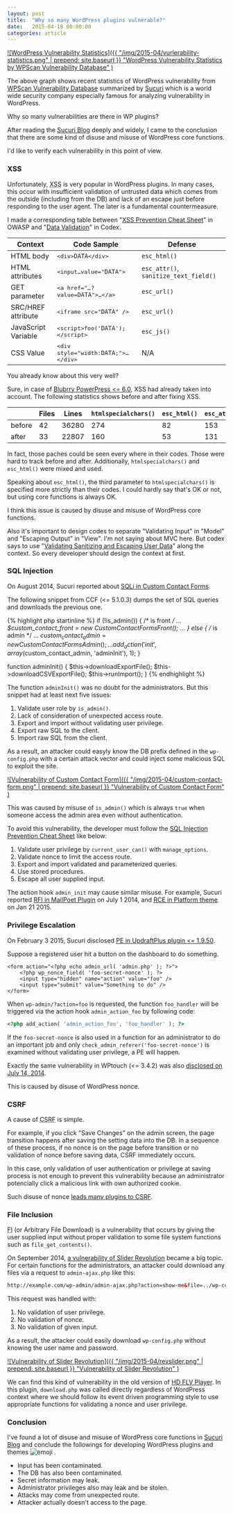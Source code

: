 ```yaml
---
layout: post
title:  "Why so many WordPress plugins vulnerable?"
date:   2015-04-18 00:00:00
categories: article
---
```


[![WordPress Vulnerability Statistics]({{ "/img/2015-04/vurlerability-statistics.png" | prepend: site.baseurl }}
  "WordPress Vulnerability Statistics by WPScan Vulnerability Database"
)][WPScan]

The above graph shows recent statistics of WordPress vulnerability from 
[WPScan Vulnerability Database][WPScan] summarized by [Sucuri][Sucuri] which 
is a world wide security company especially famous for analyzing vulnerability 
in WordPress.

Why so many vulnerabilities are there in WP plugins?

After reading the [Sucuri Blog][Sucuri-Blog] deeply and widely, I came to 
the conclusion that there are some kind of disuse and misuse of WordPress 
core functions.

I'd like to verify each vulnerability in this point of view.

<!--more-->

### XSS ###

Unfortunately, <abbr title="cross site scripting">XSS</abbr> is very popular 
in WordPress plugins. In many cases, this occur with insufficient validation 
of untrusted data which comes from the outside (including from the DB) and 
lack of an escape just before responding to the user agent. The later is a 
fundamental countermeasure.

I made a corresponding table between "[XSS Prevention Cheat Sheet][OWASP-XSS]" 
in OWASP and "[Data Validation][Data-Validation]" in Codex.

<div class="table-responsive">
  <table class="table">
    <thead>
      <tr>
        <th>Context</th>
        <th>Code Sample</th>
        <th>Defense</th>
      </tr>
    </thead>
    <tbody>
      <tr>
        <td>HTML body</td>
        <td><samp>&lt;div&gt;<code>DATA</code>&lt;/div&gt;</samp></td>
        <td><code>esc_html()</code></td>
      </tr>
      <tr>
        <td>HTML attributes</td>
        <td><samp>&lt;input&hellip;value="<code>DATA</code>"&gt;</samp></td>
        <td><code>esc_attr()</code>, <code>sanitize_text_field()</code></td>
      </tr>
      <tr>
        <td>GET parameter</td>
        <td><samp>&lt;a href="&hellip;?value=<code>DATA</code>"&gt;&hellip;&lt;/a&gt;</samp></td>
        <td><code>esc_url()</code></td>
      </tr>
      <tr>
        <td>SRC/HREF attribute</td>
        <td><samp>&lt;iframe src="<code>DATA</code>" /&gt;</samp></td>
        <td><code>esc_url()</code></td>
      </tr>
      <tr>
        <td>JavaScript Variable</td>
        <td><samp>&lt;script&gt;foo('<code>DATA</code>');&lt;/script&gt;</samp></td>
        <td><code>esc_js()</code></td>
      </tr>
      <tr>
        <td>CSS Value</td>
        <td><samp>&lt;div style="width:<code>DATA</code>;"&gt;&hellip;&lt;/div&gt;</samp></td>
        <td>N/A</td>
      </tr>
    </tbody>
  </table>
</div>

You already know about this very well?

Sure, in case of [Blubrry PowerPress <= 6.0][XSS-PowerPress], XSS had already 
taken into account. The following statistics shows before and after fixing XSS.

<div class="table-responsive text-center">
  <table class="table">
    <thead>
      <tr>
        <th>&nbsp;</th>
        <th>Files</th>
        <th>Lines</th>
        <th><code>htmlspecialchars()</code></th>
        <th><code>esc_html()</code></th>
        <th><code>esc_attr()</code></th>
      </tr>
    </thead>
    <tbody>
      <tr>
        <td>before</td>
        <td>42</td>
        <td>36280</td>
        <td>274</td>
        <td>82</td>
        <td>153</td>
      </tr>
      <tr>
        <td>after</td>
        <td>33</td>
        <td>22807</td>
        <td>160</td>
        <td>53</td>
        <td>131</td>
      </tr>
    </tbody>
  </table>
</div>

In fact, those paches could be seen every where in their codes. Those were 
hard to track before and after. Additionally, `htmlspecialchars()` and
`esc_html()` were mixed and used.

Speaking about `esc_html()`, the third parameter to `htmlspecialchars()` is 
specified more strictly than their codes. I could hardly say that's OK or not, 
but using core functions is always OK.

I think this issue is caused by disuse and misuse of WordPress core functions.

Also it's important to design codes to separate "Validating Input" in "Model" 
and "Escaping Output" in "View". I'm not saying about MVC here. But codex says 
to use 
"[Validating Sanitizing and Escaping User Data][Sanitizing-Escaping]" 
along the context. So every developer should design the context at first.

### SQL Injection ###

On August 2014, Sucuri reported about 
[SQLi in Custom Contact Forms][Custom-Contact-Forms].

The following snippet from CCF (<= 5.1.0.3) dumps the set of SQL queries and 
downloads the previous one.

{% highlight php startinline %}
if (!is_admin()) { /* is front */
    ...
    $custom_contact_front = new CustomContactFormsFront();
    ...
} else { /* is admin */
    ...
    $custom_contact_admin = new CustomContactFormsAdmin();
    ...
    add_action('init', array($custom_contact_admin, 'adminInit'), 1);
}

function adminInit() {
    $this->downloadExportFile();
    $this->downloadCSVExportFile();
    $this->runImport();
}
{% endhighlight %}

The function `adminInit()` was no doubt for the administrators. But this 
snippet had at least next five issues:

1. Validate user role by `is_admin()`.
2. Lack of consideration of unexpected access route.
3. Export and import without validating user privilege.
4. Export raw SQL to the client.
5. Import raw SQL from the client.

As a result, an attacker could easyly know the DB prefix defined in the 
`wp-config.php` with a certain attack vector and could inject some malicious 
SQL to exploit the site.

[![Vulnerability of Custom Contact Form]({{ "/img/2015-04/custom-contact-form.png" | prepend: site.baseurl }}
  "Vulnerability of Custom Contact Form"
)][Custom-Contact-Forms]

This was caused by misuse of `is_admin()` which is always `true` when someone 
access the admin area even without authentication.

To avoid this vulnerability, the developer must follow the 
[SQL Injection Prevention Cheat Sheet][OWASP-SQL] like below:

1. Validate user privilege by `current_user_can()` with `manage_options`.
2. Validate nonce to limit the access route.
3. Export and import validated and parameterized queries.
4. Use stored procedures.
5. Escape all user supplied input.

The action hook `admin_init` may cause similar misuse. For example, Sucuri 
reported [RFI in MailPoet Plugin][MailPoet] on July 1 2014, and
[RCE in Platform theme][Platform-theme] on Jan 21 2015.

### Privilege Escalation ###

On February 3 2015, Sucuri disclosed 
[PE in UpdraftPlus plugin <= 1.9.50][UpdraftPlus].

Suppose a registered user hit a button on the dashboard to do something.

```html+php
<form action="<?php echo admin_url( 'admin.php' ); ?>">
    <?php wp_nonce_field( 'foo-secret-nonce' ); ?>
    <input type="hidden" name="action" value="foo" />
    <input type="submit" value="Something to do" />
</form>
```

When `wp-admin/?action=foo` is requested, the function `foo_handler` will be 
triggered via the action hook `admin_action_foo` by following code:

```php
<?php add_action( 'admin_action_foo', 'foo_handler' ); ?>
```

If the `foo-secret-nonce` is also used in a function for an administrator to 
do an important job and only `check_admin_referer('foo-secret-nonce')` is 
examined without validating user privilege, a PE will happen.

Exactly the same vulnerability in WPtouch (<= 3.4.2) was also 
[disclosed on July 14, 2014][WPtouch].

This is caused by disuse of WordPress nonce.

### CSRF ###

A cause of <abbr title="Cross Site Request Forgeries">CSRF</abbr> is simple.

For example, if you click "Save Changes" on the admin screen, the page 
transition happens after saving the setting data into the DB.
In a sequence of these process, if no nonce is on the page before transition 
or no validation of nonce before saving data, CSRF immediately occurs.

In this case, only validation of user authentication or privilege at saving 
process is not enough to prevent this vulnerability because an administrator 
potencially click a malicious link with own authorized cookie.

Such disuse of nonce 
[leads many plugins to CSRF](https://wpvulndb.com/search?text=&vuln_type=3).

### File Inclusion ###

<abbr title="File Inclusion">FI</abbr> (or Arbitrary File Download) is a 
vulnerability that occurs by giving the user supplied input without proper 
validation to some file system functions such as `file_get_contents()`.

On September 2014, 
[a vulnerability of Slider Revolution][Slider-Revolution]
became a big topic. For certain functions for the administrators, an attacker 
could download any files via a request to `admin-ajax.php` like this:

```html
http://example.com/wp-admin/admin-ajax.php?action=show-me&file=../wp-config.php
```

This request was handled with:

1. No validation of user privilege.
2. No validation of nonce.
3. No validation of given input.

As a result, the attacker could easily download `wp-config.php` without knowing
the user name and password.

[![Vulnerability of Slider Revolution]({{ "/img/2015-04/revslider.png" | prepend: site.baseurl }}
  "Vulnerability of Slider Revolution"
)][Slider-Revolution]

We can find this kind of vulnerability in the old version of 
[HD FLV Player][HD-FLV-Player]. In this plugin, `download.php` was called 
directly regardless of WordPress context where we should follow its event 
driven programming style to use appropriate functions for validating a nonce 
and user privilege.

### Conclusion ###

I've found a lot of disuse and misuse of WordPress core functions in 
[Sucuri Blog][Sucuri-Blog]
and conclude the followings for developing WordPress plugins and themes 
<span class="emoji">
![emoji](https://assets-cdn.github.com/images/icons/emoji/unicode/1f31d.png)
</span>.

* Input has been contaminated.
* The DB has also been contaminated.
* Secret information may leak.
* Administrator privileges also may leak and be stolen.
* Attacks may come from unexpected route.
* Attacker actually doesn't access to the page.

[WPScan]:               https://wpvulndb.com/statistics "WordPress Vulnerability Statistics"
[Sucuri]:               https://sucuri.net/ "Sucuri Security - Website Protection, Malware Removal, and Blacklist Prevention"
[Sucuri-Blog]:          https://blog.sucuri.net/ "Sucuri Blog"
[Custom-Contact-Forms]: https://blog.sucuri.net/2014/08/database-takeover-in-custom-contact-forms.html "Critical Vulnerability Disclosed on WordPress Custom Contact Forms Plugin | Sucuri Blog"
[MailPoet]:             https://blog.sucuri.net/2014/07/remote-file-upload-vulnerability-on-mailpoet-wysija-newsletters.html "WordPress Security Vuln in MailPoet Plugin | Sucuri Blog"
[Platform-theme]:       https://blog.sucuri.net/2015/01/security-advisory-vulnerabilities-in-pagelinesplatform-theme-for-wordpress.html "Security Advisory - Vulnerabilities in Pagelines/Platform theme for WordPress - Public Preview | Sucuri Blog"
[UpdraftPlus]:          https://blog.sucuri.net/2015/02/advisory-dangerous-nonce-leak-in-updraftplus.html "Advisory - Dangerous &quot;nonce&quot; leak in UpdraftPlus | Sucuri Blog"
[WPtouch]:              https://blog.sucuri.net/2014/07/disclosure-insecure-nonce-generation-in-wptouch.html "Disclosure: Insecure Nonce Generation in WPtouch | Sucuri Blog"
[Slider-Revolution]:    https://blog.sucuri.net/2014/09/slider-revolution-plugin-critical-vulnerability-being-exploited.html "Slider Revolution Plugin Critical Vulnerability Being Exploited | Sucuri Blog"
[HD-FLV-Player]:        https://blog.sucuri.net/2014/12/critical-vulnerability-in-joomla-hd-flv-player-plugin.html "Critical vulnerability affecting HD FLV Player | Sucuri Blog"
[OWASP-SQL]:            https://www.owasp.org/index.php/SQL_Injection_Prevention_Cheat_Sheet#Introduction "SQL Injection Prevention Cheat Sheet"
[OWASP-XSS]:            https://www.owasp.org/index.php/XSS_%28Cross_Site_Scripting%29_Prevention_Cheat_Sheet#XSS_Prevention_Rules_Summary "XSS (Cross Site Scripting) Prevention Cheat Sheet - OWASP"
[XSS-PowerPress]:       https://wpvulndb.com/vulnerabilities/7773 "Blubrry PowerPress &lt;= 6.0 - Cross-Site Scripting (XSS)"
[Data-Validation]:      http://codex.wordpress.org/Data_Validation "Data Validation « WordPress Codex"
[Sanitizing-Escaping]:  http://codex.wordpress.org/Validating_Sanitizing_and_Escaping_User_Data "Validating Sanitizing and Escaping User Data « WordPress Codex"
[IP-Geo-Block]:         https://wordpress.org/plugins/ip-geo-block/ "WordPress &#8250; IP Geo Block « WordPress Plugins"
